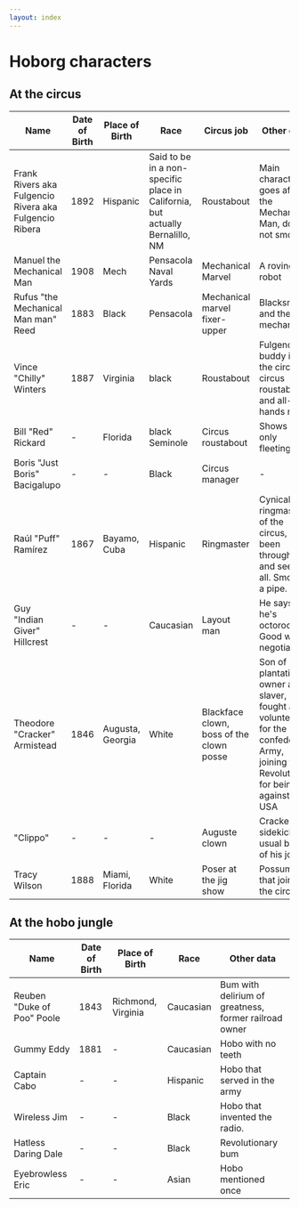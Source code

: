 ```yaml
---
layout: index
---
```

Hoborg characters
===========

At the circus
----------------

Name | Date of Birth | Place of Birth | Race | Circus job | Other data
--- |--- |--- |--- | ---| ---
Frank Rivers aka Fulgencio Rivera aka Fulgencio Ribera | 1892 | Hispanic |  Said to be in a non-specific place in California, but actually Bernalillo, NM | Roustabout | Main character, goes after the Mechanical Man, does not smoke. 
Manuel the Mechanical Man | 1908 | Mech | Pensacola Naval Yards | Mechanical Marvel | A roving robot
Rufus "the Mechanical Man man" Reed | 1883 | Black | Pensacola | Mechanical marvel fixer-upper | Blacksmith and then mechanic
Vince "Chilly" Winters | 1887 | Virginia | black | Roustabout | Fulgencio's buddy in the circus, circus roustabout and all-hands man.
Bill "Red" Rickard |- | Florida | black Seminole | Circus roustabout | Shows up only fleetingly
Boris "Just Boris" Bacigalupo | - |- | Black | Circus manager | - 
Raúl "Puff" Ramírez | 1867 | Bayamo, Cuba | Hispanic | Ringmaster | Cynical ringmaster of the circus, he's been through all and seen it all. Smokes a pipe. 
Guy "Indian Giver" Hillcrest |- |- | Caucasian | Layout man| He says he's octoroon. Good with negotiations
Theodore "Cracker" Armistead | 1846 | Augusta, Georgia | White | Blackface clown, boss of the clown posse | Son of plantation owner and slaver, fought as a volunteer for the confederate Army, joining the Revolution for being against the USA
"Clippo" | - | - | - | Auguste clown | Cracker's sidekick, usual butt of his jokes
Tracy Wilson | 1888 | Miami, Florida | White |  Poser at the jig show | Possum girl that joins the circus.

At the hobo jungle
------------------------

Name | Date of Birth | Place of Birth | Race | Other data
--- |--- |--- |--- | ---
Reuben "Duke of Poo" Poole | 1843 |Richmond, Virginia| Caucasian | Bum with  delirium of greatness, former railroad owner
Gummy Eddy | 1881 |-| Caucasian | Hobo with no teeth
Captain Cabo |- |- | Hispanic | Hobo that served in the army
Wireless Jim |- |- | Black | Hobo that invented the radio.
Hatless Daring Dale |- |- | Black | Revolutionary bum
Eyebrowless Eric | - | - | Asian | Hobo mentioned once 

